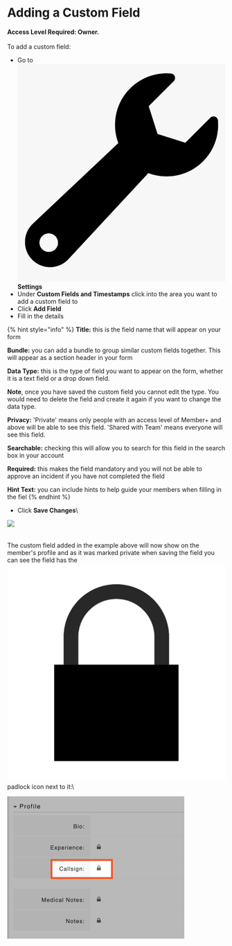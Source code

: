 # Adding a Custom Field

**Access Level Required: Owner.**\
\
To add a custom field:

* Go to ![](../../.gitbook/assets/wrench.png) **Settings**
* Under **Custom Fields and Timestamps** click into the area you want to add a custom field to
* Click **Add Field**
* Fill in the details

{% hint style="info" %}
**Title:** this is the field name that will appear on your form 

**Bundle:** you can add a bundle to group similar custom fields together. This will appear as a section header in your form 

**Data Type:** this is the type of field you want to appear on the form, whether it is a text field or a drop down field. 

**Note**, once you have saved the custom field you cannot edit the type. You would need to delete the field and create it again if you want to change the data type. 

**Privacy:** 'Private' means only people with an access level of Member+ and above will be able to see this field. 'Shared with Team' means everyone will see this field. 

**Searchable:** checking this will allow you to search for this field in the search box in your account 

**Required:** this makes the field mandatory and you will not be able to approve an incident if you have not completed the field 

**Hint Text:** you can include hints to help guide your members when filling in the fiel
{% endhint %}

* Click **Save Changes**\


![](<../../.gitbook/assets/adding a custom field.gif>)

\
The custom field added in the example above will now show on the member's profile and as it was marked private when saving the field you can see the field has the ![](<../../.gitbook/assets/padlock icon.png>) padlock icon next to it:\


![](<../../.gitbook/assets/adding a custom field 2.png>)
